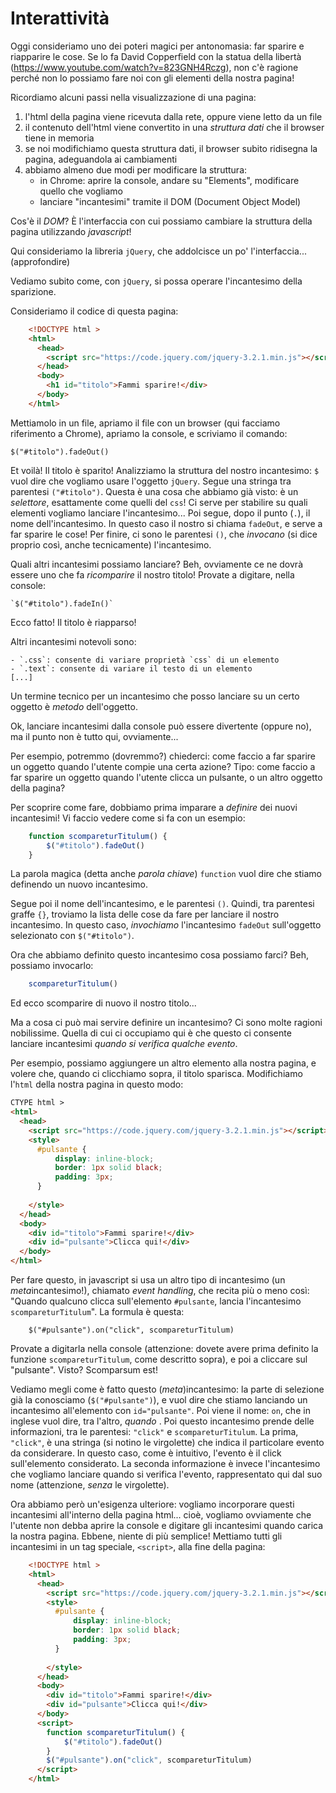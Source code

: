 <meta charset="utf-8"/>

# Interattività

Oggi consideriamo uno dei poteri magici per antonomasia: far sparire e riapparire le cose. Se lo fa David Copperfield con la statua della libertà (https://www.youtube.com/watch?v=823GNH4Rczg), non c'è ragione perché non lo possiamo fare noi con gli elementi della nostra pagina!

Ricordiamo alcuni passi nella visualizzazione di una pagina:

1. l'html della pagina viene ricevuta dalla rete, oppure viene letto da un file
2. il contenuto dell'html viene convertito in una _struttura dati_ che il browser tiene in memoria
3. se noi modifichiamo questa struttura dati, il browser subito ridisegna la pagina, adeguandola ai cambiamenti
4. abbiamo almeno due modi per modificare la struttura:
    - in Chrome: aprire la console, andare su "Elements", modificare quello che vogliamo
    - lanciare "incantesimi" tramite il DOM (Document Object Model)

Cos'è il *DOM*? &Egrave; l'interfaccia con cui possiamo cambiare la struttura della pagina utilizzando *javascript*!

Qui consideriamo la libreria `jQuery`, che addolcisce un po' l'interfaccia... (approfondire)

Vediamo subito come, con `jQuery`, si possa operare l'incantesimo della sparizione.

Consideriamo il codice di questa pagina:

```html
    <!DOCTYPE html >
    <html>
      <head>
        <script src="https://code.jquery.com/jquery-3.2.1.min.js"></script>
      </head>
      <body>
        <h1 id="titolo">Fammi sparire!</div>
      </body>
    </html>
```

Mettiamolo in un file, apriamo il file con un browser (qui facciamo riferimento a Chrome), apriamo la console, e scriviamo il comando:

    $("#titolo").fadeOut() 

Et voilà! Il titolo è sparito!
Analizziamo la struttura del nostro incantesimo: `$` vuol dire che vogliamo usare l'oggetto `jQuery`. Segue una stringa tra parentesi `("#titolo")`. Questa è una cosa che abbiamo già visto: è un _selettore_, esattamente come quelli del `css`! Ci serve per stabilire su quali elementi vogliamo lanciare l'incantesimo...
Poi segue, dopo il punto (`.`), il nome dell'incantesimo. In questo caso il nostro si chiama `fadeOut`, e serve a far sparire le cose!
Per finire, ci sono le parentesi `()`, che _invocano_ (si dice proprio così, anche tecnicamente) l'incantesimo.

Quali altri incantesimi possiamo lanciare?
Beh, ovviamente ce ne dovrà essere uno che fa _ricomparire_ il nostro titolo! Provate a digitare, nella console:

    `$("#titolo").fadeIn()`

Ecco fatto! Il titolo è riapparso!

Altri incantesimi notevoli sono:

    - `.css`: consente di variare proprietà `css` di un elemento
    - `.text`: consente di variare il testo di un elemento
    [...]

Un termine tecnico per un incantesimo che posso lanciare su un certo oggetto è _metodo_ dell'oggetto.

Ok, lanciare incantesimi dalla console può essere divertente (oppure no), ma il punto non è tutto qui, ovviamente...

Per esempio, potremmo (dovremmo?) chiederci: come faccio a far sparire un oggetto quando l'utente compie una certa azione?
Tipo: come faccio a far sparire un oggetto quando l'utente clicca un pulsante, o un altro oggetto della pagina?

Per scoprire come fare, dobbiamo prima imparare a _definire_ dei nuovi incantesimi!
Vi faccio vedere come si fa con un esempio:

```javascript
    function scompareturTitulum() {
        $("#titolo").fadeOut()
    }
```

La parola magica (detta anche _parola chiave_) `function` vuol dire che stiamo definendo un nuovo incantesimo. 

Segue poi il nome dell'incantesimo, e le parentesi `()`. Quindi, tra parentesi graffe `{}`, troviamo la lista delle cose da fare per lanciare il nostro incantesimo. In questo caso, _invochiamo_ l'incantesimo `fadeOut` sull'oggetto selezionato con `$("#titolo")`.

Ora che abbiamo definito questo incantesimo cosa possiamo farci? Beh, possiamo invocarlo:

```javascript
    scompareturTitulum()
```

Ed ecco scomparire di nuovo il nostro titolo...

Ma a cosa ci può mai servire definire un incantesimo? Ci sono molte ragioni nobilissime. Quella di cui ci occupiamo qui è che questo ci consente lanciare incantesimi _quando si verifica qualche evento_.

Per esempio, possiamo aggiungere un altro elemento alla nostra pagina, e volere che, quando ci clicchiamo sopra, il titolo sparisca. 
Modifichiamo l'`html` della nostra pagina in questo modo:

```html
CTYPE html >
<html>
  <head>
    <script src="https://code.jquery.com/jquery-3.2.1.min.js"></script>
    <style>
      #pulsante {
          display: inline-block;
          border: 1px solid black;
          padding: 3px;
      }
      
    </style>
  </head>
  <body>
    <div id="titolo">Fammi sparire!</div>
    <div id="pulsante">Clicca qui!</div>
  </body>
</html>

```

Per fare questo, in javascript si usa un altro tipo di incantesimo (un *meta*incantesimo!), chiamato _event handling_, che recita più o meno così: "Quando qualcuno clicca sull'elemento `#pulsante`, lancia l'incantesimo `scompareturTitulum`". La formula è questa:

```
    $("#pulsante").on("click", scompareturTitulum)
```

Provate a digitarla nella console (attenzione: dovete avere prima definito la funzione `scompareturTitulum`, come descritto sopra), e poi a cliccare sul "pulsante". Visto? Scomparsum est!

Vediamo megli come è fatto questo (*meta*)incantesimo: la parte di selezione già la conosciamo (`$("#pulsante")`), e vuol dire che stiamo lanciando un incantesimo all'elemento con `id="pulsante"`. Poi viene il nome: `on`, che in inglese vuol dire, tra l'altro, _quando_ . Poi questo incantesimo prende delle informazioni, tra le parentesi: `"click"` e `scompareturTitulum`. La prima, `"click"`, è una stringa (si notino le virgolette) che indica il particolare evento da considerare. In questo caso, come è intuitivo, l'evento è il click sull'elemento considerato. La seconda informazione è invece l'incantesimo che vogliamo lanciare quando si verifica l'evento, rappresentato qui dal suo nome (attenzione, _senza_ le virgolette).

Ora abbiamo però un'esigenza ulteriore: vogliamo incorporare questi incantesimi all'interno della pagina html... cioè, vogliamo ovviamente che l'utente non debba aprire la console e digitare gli incantesimi quando carica la nostra pagina. Ebbene, niente di più semplice! Mettiamo tutti gli incantesimi in un tag speciale, `<script>`, alla fine della pagina:

```html
	<!DOCTYPE html >
	<html>
	  <head>
		<script src="https://code.jquery.com/jquery-3.2.1.min.js"></script>
		<style>
		  #pulsante {
			  display: inline-block;
			  border: 1px solid black;
			  padding: 3px;
		  }
		  
		</style>
	  </head>
	  <body>
		<div id="titolo">Fammi sparire!</div>
		<div id="pulsante">Clicca qui!</div>
	  </body>
	  <script>
		function scompareturTitulum() {
			$("#titolo").fadeOut()
		}
		$("#pulsante").on("click", scompareturTitulum)
	  </script>
	</html> 
```
